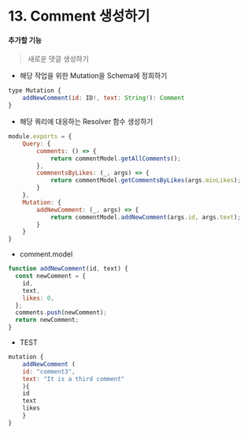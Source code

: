 # 13. Comment 생성하기

#### 추가할 기능 

> 새로운 댓글 생성하기 



* 해당 작업을 위한 Mutation을 Schema에 정희하기

```javascript
type Mutation {
    addNewComment(id: ID!, text: String!): Comment
}
```



* 해당 쿼리에 대응하는 Resolver 함수 생성하기 

```javascript
module.exports = {
    Query: {
        comments: () => {
            return commentModel.getAllComments();
        },
        commnentsByLikes: (_, args) => {
            return commentModel.getCommentsByLikes(args.minLikes);
        }
    }, 
    Mutation: {
        addNewComment: (_, args) => {
            return commentModel.addNewComment(args.id, args.text);
        }
    }
}
```



* comment.model

```javascript
function addNewComment(id, text) {
  const newComment = {
    id,
    text,
    likes: 0,
  };
  comments.push(newComment);
  return newComment;
}
```



* TEST

```javascript
mutation {
	addNewComment (
	id: "comment3",
	text: "It is a third comment"
	){
	id
	text
	likes
	}
}
```
